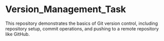# Version_Management_Task
This repository demonstrates the basics of Git version control, including repository setup, commit operations, and pushing to a remote repository like GitHub.
